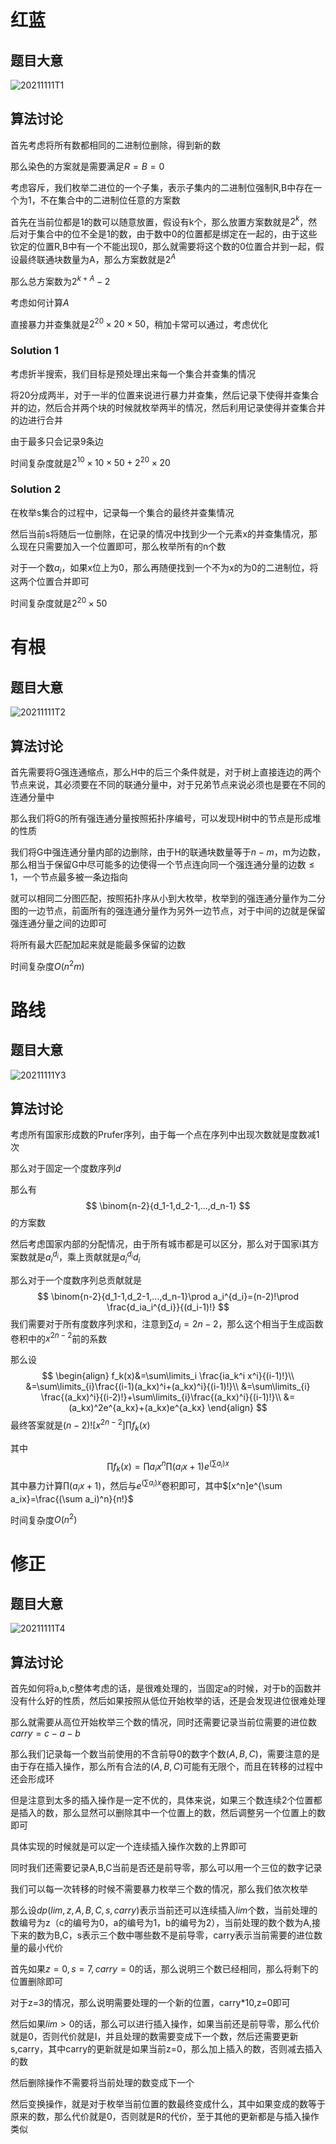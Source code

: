 # 红蓝

## 题目大意

![20211111T1](D:\Blog\image\20211111T1.PNG)

## 算法讨论

首先考虑将所有数都相同的二进制位删除，得到新的数

那么染色的方案就是需要满足$R=B=0$

考虑容斥，我们枚举二进位的一个子集，表示子集内的二进制位强制R,B中存在一个为1，不在集合中的二进制位任意的方案数

首先在当前位都是1的数可以随意放置，假设有k个，那么放置方案数就是$2^k$，然后对于集合中的位不全是1的数，由于数中0的位置都是绑定在一起的，由于这些钦定的位置R,B中有一个不能出现0，那么就需要将这个数的0位置合并到一起，假设最终联通块数量为A，那么方案数就是$2^A$

那么总方案数为$2^{k+A}-2$

考虑如何计算$A$

直接暴力并查集就是$2^{20}\times 20\times 50$，稍加卡常可以通过，考虑优化

### Solution 1

考虑折半搜索，我们目标是预处理出来每一个集合并查集的情况

将20分成两半，对于一半的位置来说进行暴力并查集，然后记录下使得并查集合并的边，然后合并两个块的时候就枚举两半的情况，然后利用记录使得并查集合并的边进行合并

由于最多只会记录$9$条边

时间复杂度就是$2^{10}\times 10\times 50+2^{20}\times 20$

### Solution 2

在枚举s集合的过程中，记录每一个集合的最终并查集情况

然后当前s将随后一位删除，在记录的情况中找到少一个元素x的并查集情况，那么现在只需要加入一个位置即可，那么枚举所有的n个数

对于一个数$a_i$，如果x位上为0，那么再随便找到一个不为x的为0的二进制位，将这两个位置合并即可

时间复杂度就是$2^{20}\times 50$

# 有根

## 题目大意

![20211111T2](D:\Blog\image\20211111T2.PNG)

## 算法讨论

首先需要将G强连通缩点，那么H中的后三个条件就是，对于树上直接连边的两个节点来说，其必须要在不同的联通分量中，对于兄弟节点来说必须也是要在不同的连通分量中

那么我们将G的所有强连通分量按照拓扑序编号，可以发现H树中的节点是形成堆的性质

我们将G中强连通分量内部的边删除，由于H的联通块数量等于$n-m$，m为边数，那么相当于保留G中尽可能多的边使得一个节点连向同一个强连通分量的边数$\leq 1$，一个节点最多被一条边指向

就可以相同二分图匹配，按照拓扑序从小到大枚举，枚举到的强连通分量作为二分图的一边节点，前面所有的强连通分量作为另外一边节点，对于中间的边就是保留强连通分量之间的边即可

将所有最大匹配加起来就是能最多保留的边数

时间复杂度$O(n^2m)$ 

# 路线

## 题目大意

![20211111Y3](D:\Blog\image\20211111Y3.PNG)

## 算法讨论

考虑所有国家形成数的Prufer序列，由于每一个点在序列中出现次数就是度数减1次

那么对于固定一个度数序列$d$

那么有
$$
\binom{n-2}{d_1-1,d_2-1,...,d_n-1}
$$
的方案数

然后考虑国家内部的分配情况，由于所有城市都是可以区分，那么对于国家i其方案数就是$a_i^{d_i}$，乘上贡献就是$a_i^{d_i}d_i$

那么对于一个度数序列总贡献就是
$$
\binom{n-2}{d_1-1,d_2-1,...,d_n-1}\prod a_i^{d_i}=(n-2)!\prod \frac{d_ia_i^{d_i}}{(d_i-1)!}
$$
我们需要对于所有度数序列求和，注意到$\sum d_i=2n-2$，那么这个相当于生成函数卷积中的$x^{2n-2}$前的系数

那么设
$$
\begin{align}
f_k(x)&=\sum\limits_i \frac{ia_k^i x^i}{(i-1)!}\\
&=\sum\limits_{i}\frac{(i-1)(a_kx)^i+(a_kx)^i}{(i-1)!}\\
&=\sum\limits_{i} \frac{(a_kx)^i}{(i-2)!}+\sum\limits_{i}\frac{(a_kx)^i}{(i-1)!}\\
&=(a_kx)^2e^{a_kx}+(a_kx)e^{a_kx}
\end{align}
$$
最终答案就是$(n-2)![x^{2n-2}]\prod f_k(x)$

其中
$$
\prod f_k(x)=\prod a_i x^n\prod (a_ix+1)e^{(\sum a_i )x}
$$
其中暴力计算$\prod(a_ix+1)$，然后与$e^{(\sum a_i)x}$卷积即可，其中$[x^n]e^{\sum a_ix}=\frac{(\sum a_i)^n}{n!}$

时间复杂度$O(n^2)$

# 修正

## 题目大意

![20211111T4](D:\Blog\image\20211111T4.PNG)

## 算法讨论

首先如何将a,b,c整体考虑的话，是很难处理的，当固定a的时候，对于b的函数并没有什么好的性质，然后如果按照从低位开始枚举的话，还是会发现进位很难处理

那么就需要从高位开始枚举三个数的情况，同时还需要记录当前位需要的进位数$carry=c-a-b$

那么我们记录每一个数当前使用的不含前导0的数字个数$(A,B,C)$，需要注意的是由于存在插入操作，那么所有合法的$(A,B,C)$可能有无限个，而且在转移的过程中还会形成环

但是注意到太多的插入操作是一定不优的，具体来说，如果三个数连续2个位置都是插入的数，那么显然可以删除其中一个位置上的数，然后调整另一个位置上的数即可

具体实现的时候就是可以定一个连续插入操作次数的上界即可

同时我们还需要记录A,B,C当前是否还是前导零，那么可以用一个三位的数字记录

我们可以每一次转移的时候不需要暴力枚举三个数的情况，那么我们依次枚举

那么设$dp(lim,z,A,B,C,s,carry)$表示当前还可以连续插入$lim$个数，当前处理的数编号为z（c的编号为0，a的编号为1，b的编号为2），当前处理的数个数为A,接下来的数为B,C，s表示三个数中哪些数不是前导零，carry表示当前需要的进位数量的最小代价

首先如果$z=0,s=7,carry=0$的话，那么说明三个数已经相同，那么将剩下的位置删除即可

对于z=3的情况，那么说明需要处理的一个新的位置，carry*10,z=0即可

然后如果$lim>0$的话，那么可以进行插入操作，如果当前还是前导零，那么代价就是0，否则代价就是I，并且处理的数需要变成下一个数，然后还需要更新s,carry，其中carry的更新就是如果当前z=0，那么加上插入的数，否则减去插入的数

然后删除操作不需要将当前处理的数变成下一个

然后变换操作，就是对于枚举当前位置的数最终变成什么，其中如果变成的数等于原来的数，那么代价就是0，否则就是R的代价，至于其他的更新都是与插入操作类似



